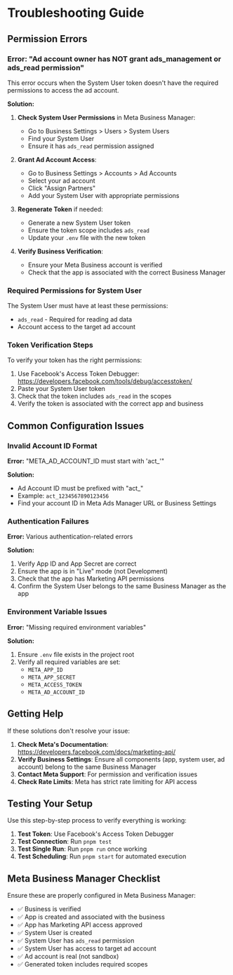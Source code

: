 # Troubleshooting Guide

## Permission Errors

### Error: "Ad account owner has NOT grant ads_management or ads_read permission"

This error occurs when the System User token doesn't have the required permissions to access the ad account.

**Solution:**

1. **Check System User Permissions** in Meta Business Manager:
   - Go to Business Settings > Users > System Users
   - Find your System User
   - Ensure it has `ads_read` permission assigned

2. **Grant Ad Account Access**:
   - Go to Business Settings > Accounts > Ad Accounts
   - Select your ad account
   - Click "Assign Partners" 
   - Add your System User with appropriate permissions

3. **Regenerate Token** if needed:
   - Generate a new System User token
   - Ensure the token scope includes `ads_read`
   - Update your `.env` file with the new token

4. **Verify Business Verification**:
   - Ensure your Meta Business account is verified
   - Check that the app is associated with the correct Business Manager

### Required Permissions for System User

The System User must have at least these permissions:
- `ads_read` - Required for reading ad data
- Account access to the target ad account

### Token Verification Steps

To verify your token has the right permissions:

1. Use Facebook's Access Token Debugger: https://developers.facebook.com/tools/debug/accesstoken/
2. Paste your System User token
3. Check that the token includes `ads_read` in the scopes
4. Verify the token is associated with the correct app and business

## Common Configuration Issues

### Invalid Account ID Format

**Error:** "META_AD_ACCOUNT_ID must start with 'act_'"

**Solution:** 
- Ad Account ID must be prefixed with "act_"
- Example: `act_1234567890123456`
- Find your account ID in Meta Ads Manager URL or Business Settings

### Authentication Failures

**Error:** Various authentication-related errors

**Solution:**
1. Verify App ID and App Secret are correct
2. Ensure the app is in "Live" mode (not Development)
3. Check that the app has Marketing API permissions
4. Confirm the System User belongs to the same Business Manager as the app

### Environment Variable Issues

**Error:** "Missing required environment variables"

**Solution:**
1. Ensure `.env` file exists in the project root
2. Verify all required variables are set:
   - `META_APP_ID`
   - `META_APP_SECRET` 
   - `META_ACCESS_TOKEN`
   - `META_AD_ACCOUNT_ID`

## Getting Help

If these solutions don't resolve your issue:

1. **Check Meta's Documentation**: https://developers.facebook.com/docs/marketing-api/
2. **Verify Business Settings**: Ensure all components (app, system user, ad account) belong to the same Business Manager
3. **Contact Meta Support**: For permission and verification issues
4. **Check Rate Limits**: Meta has strict rate limiting for API access

## Testing Your Setup

Use this step-by-step process to verify everything is working:

1. **Test Token**: Use Facebook's Access Token Debugger
2. **Test Connection**: Run `pnpm test` 
3. **Test Single Run**: Run `pnpm run` once working
4. **Test Scheduling**: Run `pnpm start` for automated execution

## Meta Business Manager Checklist

Ensure these are properly configured in Meta Business Manager:

- ✅ Business is verified
- ✅ App is created and associated with the business  
- ✅ App has Marketing API access approved
- ✅ System User is created
- ✅ System User has `ads_read` permission
- ✅ System User has access to target ad account
- ✅ Ad account is real (not sandbox)
- ✅ Generated token includes required scopes